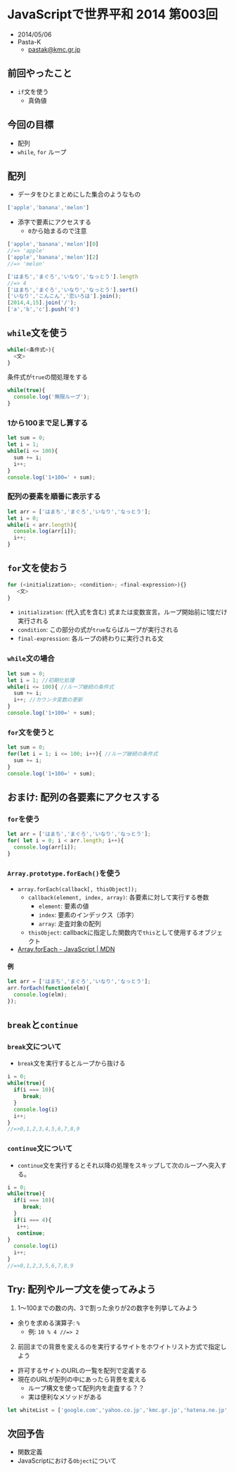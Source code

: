 # JavaScriptで世界平和 2014 第003回

- 2014/05/06
- Pasta-K
  - pastak@kmc.gr.jp

## 前回やったこと

- `if`文を使う
  - 真偽値

## 今回の目標

- 配列
- `while`, `for` ループ

## 配列

- データをひとまとめにした集合のようなもの

```javascript
['apple','banana','melon']
```

- 添字で要素にアクセスする
  - `0`から始まるので注意

```javascript
['apple','banana','melon'][0]
//=> 'apple'
['apple','banana','melon'][2]
//=> 'melon'
```

```javascript
['はまち','まぐろ','いなり','なっとう'].length
//=> 4
['はまち','まぐろ','いなり','なっとう'].sort()
['いなり','こんこん','恋いろは'].join();
[2014,4,15].join('/');
['a','b','c'].push('d')
```

## `while`文を使う

```javascript
while(<条件式>){
  <文>
}
```

条件式が`true`の間処理をする

```javascript
while(true){
  console.log('無限ループ');
}
```

### 1から100まで足し算する

```javascript
let sum = 0;
let i = 1;
while(i <= 100){
  sum += i;
  i++;
}
console.log('1+100=' + sum);
```

### 配列の要素を順番に表示する

```javascript
let arr = ['はまち','まぐろ','いなり','なっとう'];
let i = 0;
while(i < arr.length){
  console.log(arr[i]);
  i++;
}
```

## `for`文を使おう

```javascript
for (<initialization>; <condition>; <final-expression>){}
   <文>
}
```

- `initialization`: (代入式を含む) 式または変数宣言。ループ開始前に1度だけ実行される
- `condition`: この部分の式が`true`ならばループが実行される
- `final-expression`: 各ループの終わりに実行される文

### `while`文の場合

```javascript
let sum = 0;
let i = 1; //初期化処理
while(i <= 100){ //ループ継続の条件式
  sum += i;
  i++; //カウンタ変数の更新
}
console.log('1+100=' + sum);
```

### `for`文を使うと

```javascript
let sum = 0;
for(let i = 1; i <= 100; i++){ //ループ継続の条件式
  sum += i;
}
console.log('1+100=' + sum);
```

## おまけ: 配列の各要素にアクセスする

### `for`を使う

```javascript
let arr = ['はまち','まぐろ','いなり','なっとう'];
for( let i = 0; i < arr.length; i++){
  console.log(arr[i]);
}
```

### `Array.prototype.forEach()`を使う

- `array.forEach(callback[, thisObject]);`
  - `callback(element, index, array)`: 各要素に対して実行する巻数
    - `element`: 要素の値
    - `index`: 要素のインデックス（添字）
    - `array`: 走査対象の配列
  - `thisObject`: callbackに指定した関数内で`this`として使用するオブジェクト
- [Array.forEach - JavaScript \| MDN](https://developer.mozilla.org/ja/docs/Web/JavaScript/Reference/Global_Objects/Array/forEach)

#### 例

```javascript
let arr = ['はまち','まぐろ','いなり','なっとう'];
arr.forEach(function(elm){
  console.log(elm);
});
```

## `break`と`continue`

### `break`文について

- `break`文を実行するとループから抜ける

```javascript
i = 0;
while(true){
  if(i === 10){
     break;
  }  
  console.log(i)
  i++;
}
//=>0,1,2,3,4,5,6,7,8,9
```
### `continue`文について

- `continue`文を実行するとそれ以降の処理をスキップして次のループへ突入する。

```javascript
i = 0;
while(true){
  if(i === 10){
     break;
  }
  if(i === 4){
   i++;
   continue;
}  
  console.log(i)
  i++;
}
//=>0,1,2,3,5,6,7,8,9
```

## Try: 配列やループ文を使ってみよう

1. 1〜100までの数の内、3で割った余りが2の数字を列挙してみよう
  - 余りを求める演算子: `%`
    - 例: `10 % 4 //=> 2`
2. 前回までの背景を変えるのを実行するサイトをホワイトリスト方式で指定しよう
  - 許可するサイトのURLの一覧を配列で定義する
  - 現在のURLが配列の中にあったら背景を変える
    - ループ構文を使って配列内を走査する？？
    - 実は便利なメソッドがある
```javascript
let whiteList = ['google.com','yahoo.co.jp','kmc.gr.jp','hatena.ne.jp','kyoto-u.ac.jp'];
```

## 次回予告

- 関数定義
- JavaScriptにおける`Object`について
